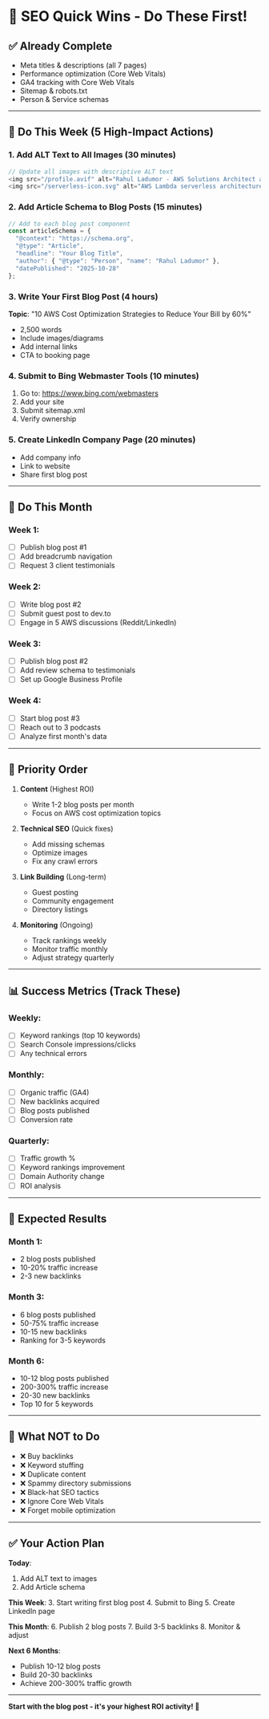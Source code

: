 # 🎯 SEO Quick Wins - Do These First!

## ✅ Already Complete
- Meta titles & descriptions (all 7 pages)
- Performance optimization (Core Web Vitals)
- GA4 tracking with Core Web Vitals
- Sitemap & robots.txt
- Person & Service schemas

---

## 🚀 Do This Week (5 High-Impact Actions)

### 1. Add ALT Text to All Images (30 minutes)
```javascript
// Update all images with descriptive ALT text
<img src="/profile.avif" alt="Rahul Ladumor - AWS Solutions Architect and 4x Community Builder" />
<img src="/serverless-icon.svg" alt="AWS Lambda serverless architecture icon" />
```

### 2. Add Article Schema to Blog Posts (15 minutes)
```javascript
// Add to each blog post component
const articleSchema = {
  "@context": "https://schema.org",
  "@type": "Article",
  "headline": "Your Blog Title",
  "author": { "@type": "Person", "name": "Rahul Ladumor" },
  "datePublished": "2025-10-28"
};
```

### 3. Write Your First Blog Post (4 hours)
**Topic**: "10 AWS Cost Optimization Strategies to Reduce Your Bill by 60%"
- 2,500 words
- Include images/diagrams
- Add internal links
- CTA to booking page

### 4. Submit to Bing Webmaster Tools (10 minutes)
1. Go to: https://www.bing.com/webmasters
2. Add your site
3. Submit sitemap.xml
4. Verify ownership

### 5. Create LinkedIn Company Page (20 minutes)
- Add company info
- Link to website
- Share first blog post

---

## 📅 Do This Month

### Week 1:
- [ ] Publish blog post #1
- [ ] Add breadcrumb navigation
- [ ] Request 3 client testimonials

### Week 2:
- [ ] Write blog post #2
- [ ] Submit guest post to dev.to
- [ ] Engage in 5 AWS discussions (Reddit/LinkedIn)

### Week 3:
- [ ] Publish blog post #2
- [ ] Add review schema to testimonials
- [ ] Set up Google Business Profile

### Week 4:
- [ ] Start blog post #3
- [ ] Reach out to 3 podcasts
- [ ] Analyze first month's data

---

## 🎯 Priority Order

1. **Content** (Highest ROI)
   - Write 1-2 blog posts per month
   - Focus on AWS cost optimization topics

2. **Technical SEO** (Quick fixes)
   - Add missing schemas
   - Optimize images
   - Fix any crawl errors

3. **Link Building** (Long-term)
   - Guest posting
   - Community engagement
   - Directory listings

4. **Monitoring** (Ongoing)
   - Track rankings weekly
   - Monitor traffic monthly
   - Adjust strategy quarterly

---

## 📊 Success Metrics (Track These)

### Weekly:
- [ ] Keyword rankings (top 10 keywords)
- [ ] Search Console impressions/clicks
- [ ] Any technical errors

### Monthly:
- [ ] Organic traffic (GA4)
- [ ] New backlinks acquired
- [ ] Blog posts published
- [ ] Conversion rate

### Quarterly:
- [ ] Traffic growth %
- [ ] Keyword rankings improvement
- [ ] Domain Authority change
- [ ] ROI analysis

---

## 🎉 Expected Results

### Month 1:
- 2 blog posts published
- 10-20% traffic increase
- 2-3 new backlinks

### Month 3:
- 6 blog posts published
- 50-75% traffic increase
- 10-15 new backlinks
- Ranking for 3-5 keywords

### Month 6:
- 10-12 blog posts published
- 200-300% traffic increase
- 20-30 new backlinks
- Top 10 for 5 keywords

---

## 🚫 What NOT to Do

- ❌ Buy backlinks
- ❌ Keyword stuffing
- ❌ Duplicate content
- ❌ Spammy directory submissions
- ❌ Black-hat SEO tactics
- ❌ Ignore Core Web Vitals
- ❌ Forget mobile optimization

---

## ✅ Your Action Plan

**Today**:
1. Add ALT text to images
2. Add Article schema

**This Week**:
3. Start writing first blog post
4. Submit to Bing
5. Create LinkedIn page

**This Month**:
6. Publish 2 blog posts
7. Build 3-5 backlinks
8. Monitor & adjust

**Next 6 Months**:
- Publish 10-12 blog posts
- Build 20-30 backlinks
- Achieve 200-300% traffic growth

---

**Start with the blog post - it's your highest ROI activity! 🚀**
